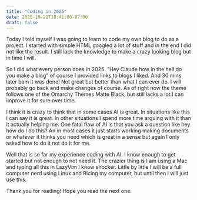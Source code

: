 ```yaml
---
title: "Coding in 2025"
date: 2025-10-21T18:41:00-07:00
draft: false
---
```


Today I told myself I was going to learn to code my own blog to do as a project.
I started with simple HTML googled a lot of stuff and in the end I did not like
the result. I still lack the knowledge to make a crazy looking blog but in time
I will.

So I did what every person does in 2025. "Hey Claude how in
the hell do you make a blog" of course I provided links to blogs I liked. And 30
mins later bam it was done! Not great but better than what I can ever do. I will
probably go back and make changes of course. As of right now the theme follows
one of the Omarchy Themes Matte Black, but still lacks a lot.I can improve it for sure over time.

I think it is crazy to think that in some cases AI is great. In situations like this I can say it is great. In other situations I spend more time arguing with it than it
actually helping me. One fatal flaw of AI is that you ask a question like hey
how do I do this? An in most cases it just starts working making documents or
whatever it thinks you need which is great in a sense but again I only asked how
to do it not do it for me.

Well that is so far my experience coding with AI. I know enough to get
started but not enough to not need it. The crazier thing is I am using a Mac and
typing all this in LazyVim I know shocker. Little by little I will be a full
computer nerd using Linux and Ricing my computer, but until then I will just use
this.

Thank you for reading!
Hope you read the next one.
